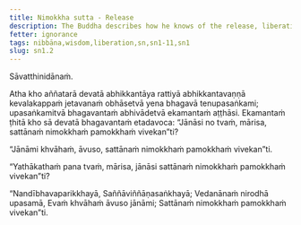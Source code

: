 ```yaml
---
title: Nimokkha sutta - Release
description: The Buddha describes how he knows of the release, liberation and independence for living beings.
fetter: ignorance
tags: nibbāna,wisdom,liberation,sn,sn1-11,sn1
slug: sn1.2
---
```


Sāvatthinidānaṁ.

Atha kho aññatarā devatā abhikkantāya rattiyā abhikkantavaṇṇā kevalakappaṁ jetavanaṁ obhāsetvā yena bhagavā tenupasaṅkami; upasaṅkamitvā bhagavantaṁ abhivādetvā ekamantaṁ aṭṭhāsi. Ekamantaṁ ṭhitā kho sā devatā bhagavantaṁ etadavoca: “Jānāsi no tvaṁ, mārisa, sattānaṁ nimokkhaṁ pamokkhaṁ vivekan”ti?

“Jānāmi khvāhaṁ, āvuso, sattānaṁ nimokkhaṁ pamokkhaṁ vivekan”ti.

“Yathākathaṁ pana tvaṁ, mārisa, jānāsi sattānaṁ nimokkhaṁ pamokkhaṁ vivekan”ti?

“Nandībhavaparikkhayā,
Saññāviññāṇasaṅkhayā;
Vedanānaṁ nirodhā upasamā,
Evaṁ khvāhaṁ āvuso jānāmi;
Sattānaṁ nimokkhaṁ pamokkhaṁ vivekan”ti.

